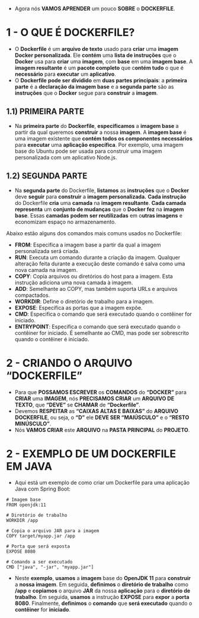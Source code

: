 - Agora nós **VAMOS APRENDER** um pouco **SOBRE** o **DOCKERFILE**.

# 1 - O QUE É DOCKERFILE?

- O **Dockerfile** é um **arquivo de texto** usado para **criar** uma **imagem Docker personalizada**. Ele **contém** uma **lista de instruções** que o **Docker** usa para **criar** uma **imagem**, com **base** em uma **imagem base**. A **imagem resultante** é um **pacote completo** que c**ontém tudo** o que é **necessário** para **executar** um **aplicativo**.
- O **Dockerfile** **pode ser dividido** em **duas partes principais**: a **primeira parte** é a **declaração da imagem base** e a **segunda parte** são as **instruções** que o **Docker** segue para **construir** a **imagem**.

## 1.1) PRIMEIRA PARTE

- Na **primeira parte** do **Dockerfile**, **especificamos** a **imagem base** a partir da qual queremos **construir** a nossa **imagem**. A **imagem base** é uma imagem existente que **contém todos os componentes necessários** para **executar** uma **aplicação específica**. Por exemplo, uma imagem base do Ubuntu pode ser usada para construir uma imagem personalizada com um aplicativo Node.js.

## 1.2) SEGUNDA PARTE

- Na **segunda parte** do Dockerfile, **listamos** as **instruções** que o **Docker** deve **seguir** para **construir** a **imagem personalizada.** **Cada instrução** do Dockerfile **cria** uma **camada** na **imagem resultante**. **Cada camada representa** um **conjunto de mudanças** que o **Docker fez** na **imagem base**. Essas **camadas** **podem** **ser reutilizadas** em o**utras imagens** e economizam espaço no armazenamento.

Abaixo estão alguns dos comandos mais comuns usados no Dockerfile:

- **FROM**: Especifica a imagem base a partir da qual a imagem personalizada será criada.
- **RUN**: Executa um comando durante a criação da imagem. Qualquer alteração feita durante a execução deste comando é salva como uma nova camada na imagem.
- **COPY**: Copia arquivos ou diretórios do host para a imagem. Esta instrução adiciona uma nova camada à imagem.
- **ADD**: Semelhante ao COPY, mas também suporta URLs e arquivos compactados.
- **WORKDIR**: Define o diretório de trabalho para a imagem.
- **EXPOSE**: Especifica as portas que a imagem expõe.
- **CMD**: Especifica o comando que será executado quando o contêiner for iniciado.
- **ENTRYPOINT**: Especifica o comando que será executado quando o contêiner for iniciado. É semelhante ao CMD, mas pode ser sobrescrito quando o contêiner é iniciado.

# 2 - CRIANDO O ARQUIVO “DOCKERFILE”

- Para que **POSSAMOS ESCREVER** os **COMANDOS** do **“DOCKER”** para **CRIAR** uma **IMAGEM**, nós **PRECISAMOS CRIAR** um **ARQUIVO DE TEXTO**, que **“DEVE”** se **CHAMAR** de **“Dockerfile”**.
- Devemos **RESPEITAR** as **“CAIXAS ALTAS E BAIXAS”** do **ARQUIVO DOCKERFILE**, ou seja, o **“D”** ele **DEVE SER “MAIÚSCULO”** e o **“RESTO MINÚSCULO”**.
- Nós **VAMOS CRIAR** este **ARQUIVO** na **PASTA PRINCIPAL** do **PROJETO**.

# 2 - EXEMPLO DE UM DOCKERFILE EM JAVA

- Aqui está um exemplo de como criar um Dockerfile para uma aplicação Java com Spring Boot:

```docker
# Imagem base
FROM openjdk:11

# Diretório de trabalho
WORKDIR /app

# Copia o arquivo JAR para a imagem
COPY target/myapp.jar /app

# Porta que será exposta
EXPOSE 8080

# Comando a ser executado
CMD ["java", "-jar", "myapp.jar"]

```

- Neste **exemplo**, **usamos** a **imagem** base do **OpenJDK 11** para **construir** a **nossa imagem**. Em seguida, **definimos** o **diretório de trabalho** como **/app** e **copiamos** o arquivo **JAR** da nossa **aplicação** para o **diretório de trabalho**. Em seguida, **usamos** a instrução **EXPOSE** para **expor** a **porta 8080**. Finalmente, **definimos** o **comando** que **será executado** quando o **contêiner** for **iniciado**.
